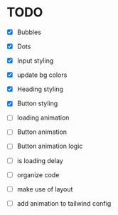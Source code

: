 # TODO

- [x] Bubbles
- [x] Dots
- [x] Input styling
- [x] update bg colors
- [x] Heading styling
- [x] Button styling
- [ ] loading animation
- [ ] Button animation
- [ ] Button animation logic
- [ ] is loading delay


- [ ] organize code
- [ ] make use of layout
- [ ] add animation to tailwind config